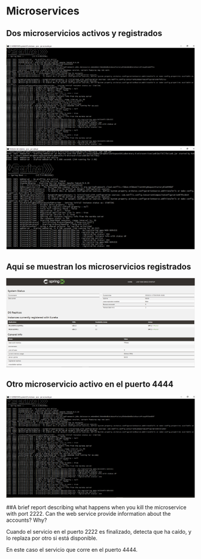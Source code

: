 # Microservices

## Dos microservicios activos y registrados
![](https://github.com/PhyrionX/Laboratory-6-microservices/blob/master/images/accounts.png)
![](https://github.com/PhyrionX/Laboratory-6-microservices/blob/master/images/web1.png)

## Aqui se muestran los microservicios registrados
![](https://github.com/PhyrionX/Laboratory-6-microservices/blob/master/images/web.png)

## Otro microservicio activo en el puerto 4444
![](https://github.com/PhyrionX/Laboratory-6-microservices/blob/master/images/accounts2.png)

##A brief report describing what happens when you kill the microservice with port 2222. Can the web service provide information about the accounts? Why?

Cuando el servicio en el puerto 2222 es finalizado, detecta que ha caído,  y lo replaza por otro si está disponible.

En este caso el servicio que corre en el puerto 4444.
